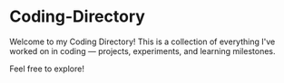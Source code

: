 # Coding-Directory

Welcome to my Coding Directory!
This is a collection of everything I've worked on in coding — projects, experiments, and learning milestones.

Feel free to explore!
